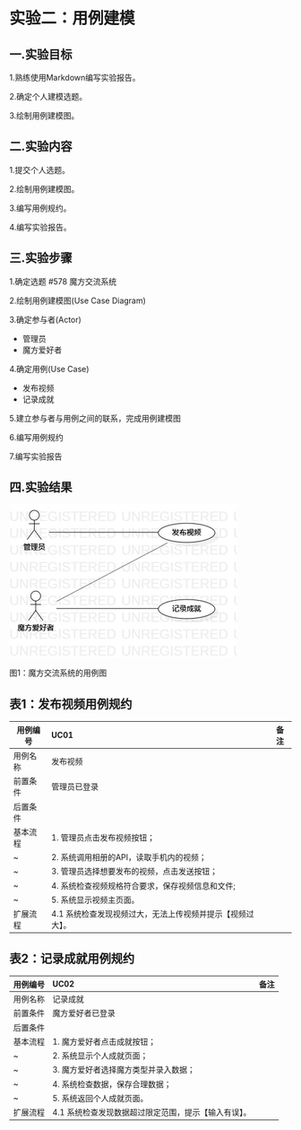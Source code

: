 # 实验二：用例建模


## 一.实验目标
1.熟练使用Markdown编写实验报告。

2.确定个人建模选题。

3.绘制用例建模图。


## 二.实验内容
1.提交个人选题。

2.绘制用例建模图。

3.编写用例规约。

4.编写实验报告。


## 三.实验步骤
1.确定选题 #578 魔方交流系统

2.绘制用例建模图(Use Case Diagram)

3.确定参与者(Actor)
- 管理员
- 魔方爱好者

4.确定用例(Use Case)
- 发布视频
- 记录成就

5.建立参与者与用例之间的联系，完成用例建模图

6.编写用例规约

7.编写实验报告

## 四.实验结果

![用例图](./model2.jpg)

图1：魔方交流系统的用例图

## 表1：发布视频用例规约  

 用例编号  | UC01 | 备注  
-|:-|-  
用例名称  | 发布视频  |   
前置条件  |  管理员已登录   |   
后置条件  |    |    
基本流程  | 1. 管理员点击发布视频按钮；  |    
~| 2. 系统调用相册的API，读取手机内的视频；  |   
~| 3. 管理员选择想要发布的视频，点击发送按钮；  |   
~| 4. 系统检查视频规格符合要求，保存视频信息和文件;  |   
~| 5. 系统显示视频主页面。  |
扩展流程  | 4.1 系统检查发现视频过大，无法上传视频并提示【视频过大】。  |   

## 表2：记录成就用例规约  

 用例编号  | UC02 | 备注  
-|:-|-  
用例名称  | 记录成就  |   
前置条件  |  魔方爱好者已登录   |  
后置条件  |    |    
基本流程  | 1. 魔方爱好者点击成就按钮；  |   
~| 2. 系统显示个人成就页面；  |  
~| 3. 魔方爱好者选择魔方类型并录入数据；  |   
~| 4. 系统检查数据，保存合理数据；  |
~| 5. 系统返回个人成就页面。  |
扩展流程  | 4.1 系统检查发现数据超过限定范围，提示【输入有误】。  |    
